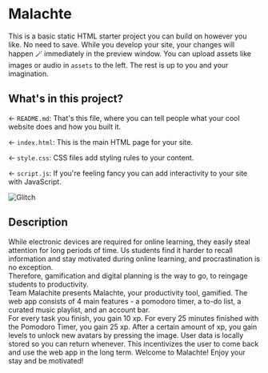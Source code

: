 # Malachte

This is a basic static HTML starter project you can build on however you like. No need to save. While you develop your site, your changes will happen 🪄 immediately in the preview window. You can upload assets like images or audio in `assets` to the left. The rest is up to you and your imagination.

## What's in this project?

← `README.md`: That's this file, where you can tell people what your cool website does and how you built it.

← `index.html`: This is the main HTML page for your site.

← `style.css`: CSS files add styling rules to your content.

← `script.js`: If you're feeling fancy you can add interactivity to your site with JavaScript.

![Glitch](https://cdn.glitch.com/a9975ea6-8949-4bab-addb-8a95021dc2da%2FLogo_Color.svg?v=1602781328576)

## Description
While electronic devices are required for online learning, they easily steal attention for long periods of time. Us students find it harder to recall information and stay motivated during online learning, and procrastination is no exception. <br/>
Therefore, gamification and digital planning is the way to go, to reingage students to productivity. <br/>
Team Malachite presents Malachte, your productivity tool, gamified. The web app consists of 4 main features - a pomodoro timer, a to-do list, a curated music playlist, and an account bar. <br/>
For every task you finish, you gain 10 xp. For every 25 minutes finished with the Pomodoro Timer, you gain 25 xp. After a certain amount of xp, you gain levels to unlock new avatars by pressing the image. User data is locally stored so you can return whenever. This incentivizes the user to come back and use the web app in the long term.
Welcome to Malachte! Enjoy your stay and be motivated!
